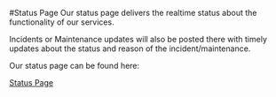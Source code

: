 #Status Page
Our status page delivers the realtime status about the functionality of our services.

Incidents or Maintenance updates will also be posted there with timely updates about the status and reason of the incident/maintenance.

Our status page can be found here:

[Status Page](https://status.firstbird.com/)